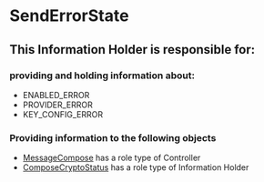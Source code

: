 # SendErrorState
## This Information Holder is responsible for:
### providing and holding information about: 
* ENABLED_ERROR
* PROVIDER_ERROR
* KEY_CONFIG_ERROR
### Providing information to the following objects 
* [MessageCompose](../Controllers/MessageCompose.md) has a role type of Controller
* [ComposeCryptoStatus](../InformationHolders/ComposeCryptoStatus.md) has a role type of Information Holder
